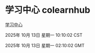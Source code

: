 # 学习中心 colearnhub
[学习中心](http://59.174.9.160:56308/colearnhub/)

2025年 10月 13日 星期一 10:10:02 CST

2025年 10月 13日 星期一 02:10:02 GMT
